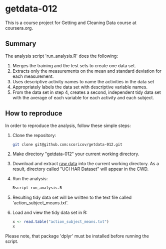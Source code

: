 # getdata-012

This is a course project for Getting and Cleaning Data course at coursera.org.

## Summary

The analysis script 'run_analysis.R' does the following:

1. Merges the training and the test sets to create one data set.
2. Extracts only the measurements on the mean and standard deviation for each measurement.
3. Uses descriptive activity names to name the activities in the data set
4. Appropriately labels the data set with descriptive variable names.
5. From the data set in step 4, creates a second, independent tidy data set with the average of each variable for each activity and each subject.


## How to reproduce

In order to reproduce the analysis, follow these simple steps:

1. Clone the repository:

    ```bash
    git clone git@github.com:scoricov/getdata-012.git
    ```
2. Make directory "getdata-012" your current working directory.
3. Download and extract [raw data](https://d396qusza40orc.cloudfront.net/getdata%2Fprojectfiles%2FUCI%20HAR%20Dataset.zip) into the current working directory. As a result, directory called "UCI HAR Dataset" will appear in the CWD.
4. Run the analysis:

    ```bash
    Rscript run_analysis.R
    ```
5. Resulting tidy data set will be written to the text file called 'action_subject_means.txt'.
6. Load and view the tidy data set in R:

    ```R
    x <- read.table("action_subject_means.txt")
    x
    ```

Please note, that package 'dplyr' must be installed before running the script.
